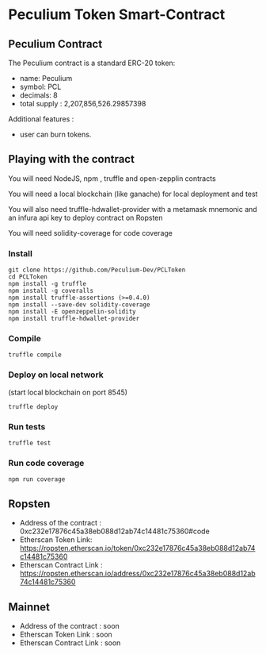 # Peculium Token Smart-Contract

## Peculium Contract

The Peculium contract is a standard ERC-20 token:
 - name: Peculium
 - symbol: PCL
 - decimals: 8
 - total supply : 2,207,856,526.29857398

Additional features :

 - user can burn tokens.

## Playing with the contract

You will need NodeJS, npm , truffle and open-zepplin contracts

You will need a local blockchain (like ganache) for local deployment and test

You will also need truffle-hdwallet-provider with a metamask mnemonic and an infura api key to deploy contract on Ropsten

You will need solidity-coverage for code coverage

### Install

```
git clone https://github.com/Peculium-Dev/PCLToken
cd PCLToken
npm install -g truffle
npm install -g coveralls
npm install truffle-assertions (>=0.4.0)
npm install --save-dev solidity-coverage
npm install -E openzeppelin-solidity
npm install truffle-hdwallet-provider
```

### Compile
```
truffle compile
```
### Deploy on local network
(start local blockchain on port 8545)
```
truffle deploy
```

### Run tests
```
truffle test
```
### Run code coverage
```
npm run coverage
```

## Ropsten

* Address of the contract : 0xc232e17876c45a38eb088d12ab74c14481c75360#code
* Etherscan Token Link: https://ropsten.etherscan.io/token/0xc232e17876c45a38eb088d12ab74c14481c75360
* Etherscan Contract Link : https://ropsten.etherscan.io/address/0xc232e17876c45a38eb088d12ab74c14481c75360

## Mainnet
* Address of the contract : soon
* Etherscan Token Link : soon
* Etherscan Contract Link : soon

